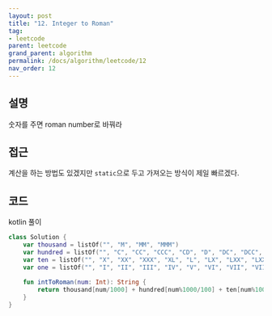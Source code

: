 ```yaml
---
layout: post
title: "12. Integer to Roman"
tag:
- leetcode
parent: leetcode
grand_parent: algorithm
permalink: /docs/algorithm/leetcode/12
nav_order: 12
---
```


## 설명
숫자를 주면 roman number로 바꿔라

## 접근
계산을 하는 방법도 있겠지만 `static`으로 두고 가져오는 방식이 제일 빠르겠다.

## 코드  
kotlin 풀이  
```kotlin
class Solution {
    var thousand = listOf("", "M", "MM", "MMM")
    var hundred = listOf("", "C", "CC", "CCC", "CD", "D", "DC", "DCC", "DCCC", "CM")
    var ten = listOf("", "X", "XX", "XXX", "XL", "L", "LX", "LXX", "LXXX", "XC")
    var one = listOf("", "I", "II", "III", "IV", "V", "VI", "VII", "VIII", "IX")
    
    fun intToRoman(num: Int): String {        
        return thousand[num/1000] + hundred[num%1000/100] + ten[num%100/10] + one[num%10]
    }
}
```